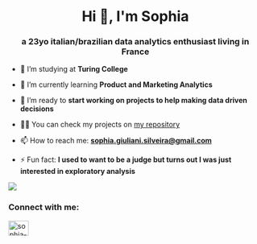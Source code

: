 <h1 align="center">Hi 👋, I'm Sophia</h1>
<h3 align="center">a 23yo italian/brazilian data analytics enthusiast living in France</h3>


- 🔭 I’m studying at **Turing College**

- 🌱 I’m currently learning **Product and Marketing Analytics**

- 👯 I’m ready to **start working on projects to help making data driven decisions**

- 👨‍💻 You can check my projects on [my repository](https://github.com/sophiagiuliani?tab=repositories)

- 📫 How to reach me: **sophia.giuliani.silveira@gmail.com**

- ⚡ Fun fact: **I used to want to be a judge but turns out I was just interested in exploratory analysis** 


![](https://github.com/sophiagiuliani/gif/blob/main/giphy%20(1).gif)


<h3 align="left">Connect with me:</h3>
<p align="left">
<a href="https://www.linkedin.com/in/sophia-giuliani-2a79b6193/" target="blank"><img align="center" src="https://raw.githubusercontent.com/rahuldkjain/github-profile-readme-generator/master/src/images/icons/Social/linked-in-alt.svg" alt="sophia-giuliani" height="30" width="40" /></a>
</p>



 

 
<!---
sophiagiuliani/sophiagiuliani is a ✨ special ✨ repository because its `README.md` (this file) appears on your GitHub profile.
You can click the Preview link to take a look at your changes.
--->
